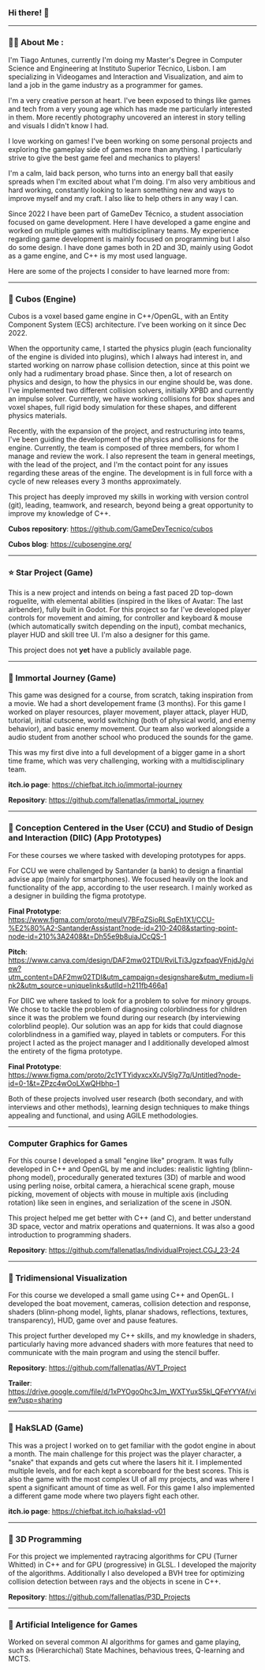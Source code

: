 ### Hi there! 👋

---
### :man_technologist: About Me :

I'm Tiago Antunes, currently I'm doing my Master's Degree in Computer Science and Engineering at Instituto Superior Técnico, Lisbon. I am specializing in Videogames and Interaction and Visualization, and aim to land a job in the game industry as a programmer for games.

I'm a very creative person at heart. I've been exposed to things like games and tech from a very young age which has made me particularly interested in them. More recently photography uncovered an interest in story telling and visuals I didn't know I had.

I love working on games! I've been working on some personal projects and exploring the gameplay side of games more than anything. I particularly strive to give the best game feel and mechanics to players!

I'm a calm, laid back person, who turns into an energy ball that easily spreads when I'm excited about what I'm doing. I'm also very ambitious and hard working, constantly looking to learn something new and ways to improve myself and my craft. I also like to help others in any way I can.

Since 2022 I have been part of GameDev Técnico, a student association focused on game development. Here I have developed a game engine and worked on multiple games with multidisciplinary teams. My experience regarding game development is mainly focused on programming but I also do some design. I have done games both in 2D and 3D, mainly using Godot as a game engine, and C++ is my most used language.

Here are some of the projects I consider to have learned more from:

---
### 🧊 Cubos (Engine)
Cubos is a voxel based game engine in C++/OpenGL, with an Entity Component System (ECS) architecture. I've been working on it since Dec 2022.

When the opportunity came, I started the physics plugin (each funcionality of the engine is divided into plugins), which I always had interest in, and started working on narrow phase collision detection, since at this point we only had a rudimentary broad phase. Since then, a lot of research on physics and design, to how the physics in our engine should be, was done. I've implemented two different collision solvers, initially XPBD and currently an impulse solver. Currently, we have working collisions for box shapes and voxel shapes, full rigid body simulation for these shapes, and different physics materials.

Recently, with the expansion of the project, and restructuring into teams, I've been guiding the development of the physics and collisions for the engine. Currently, the team is composed of three members, for whom I manage and review the work. I also represent the team in general meetings, with the lead of the project, and I'm the contact point for any issues regarding these areas of the engine. The development is in full force with a cycle of new releases every 3 months approximately.

This project has deeply improved my skills in working with version control (git), leading, teamwork, and research, beyond being a great opportunity to improve my knowledge of C++.

**Cubos repository**: https://github.com/GameDevTecnico/cubos

**Cubos blog**: https://cubosengine.org/

---
### ⭐ Star Project (Game)
This is a new project and intends on being a fast paced 2D top-down roguelite, with elemental abilities (inspired in the likes of Avatar: The last airbender), fully built in Godot.
For this project so far I've developed player controls for movement and aiming, for controller and keyboard & mouse (which automatically switch depending on the input), combat mechanics, player HUD and skill tree UI. I'm also a designer for this game.

This project does not **yet** have a publicly available page.

---
### 🦸 Immortal Journey (Game)
This game was designed for a course, from scratch, taking inspiration from a movie. We had a short developement frame (3 months).
For this game I worked on player resources, player movement, player attack, player HUD, tutorial, initial cutscene, world switching (both of physical world, and enemy behavior), and basic enemy movement.
Our team also worked alongside a audio student from another school who produced the sounds for the game.

This was my first dive into a full development of a bigger game in a short time frame, which was very challenging, working with a multidisciplinary team.

**itch.io page**: https://chiefbat.itch.io/immortal-journey

**Repository**: https://github.com/fallenatlas/immortal_journey

---
### 📱 Conception Centered in the User (CCU) and Studio of Design and Interaction (DIIC) (App Prototypes)
For these courses we where tasked with developing prototypes for apps. 

For CCU we were challenged by Santander (a bank) to design a finantial advise app (mainly for smartphones). We focused heavily on the look and functionality of the app, according to the user research. I mainly worked as a designer in building the figma prototype.

**Final Prototype**: https://www.figma.com/proto/meuIV7BFqZSioRLSqEh1X1/CCU-%E2%80%A2-SantanderAssistant?node-id=210-2408&starting-point-node-id=210%3A2408&t=Dh55e9b8uiaJCcQS-1

**Pitch**: https://www.canva.com/design/DAF2mw02TDI/RviLTi3JgzxfpaqVFnjdJg/view?utm_content=DAF2mw02TDI&utm_campaign=designshare&utm_medium=link2&utm_source=uniquelinks&utlId=h211fb466a1

For DIIC we where tasked to look for a problem to solve for minory groups. We chose to tackle the problem of diagnosing colorblindness for children since it was the problem we found during our research (by interviewing colorblind people). Our solution was an app for kids that could diagnose colorblindness in a gamified way, played in tablets or computers. For this project I acted as the project manager and I additionally developed almost the entirety of the figma prototype.

**Final Prototype**: https://www.figma.com/proto/2c1YTYidyxcxXrJV5lg77q/Untitled?node-id=0-1&t=ZPzc4wOoLXwQHbhp-1

Both of these projects involved user research (both secondary, and with interviews and other methods), learning design techniques to make things appealing and functional, and using AGILE methodologies.

---
### Computer Graphics for Games
For this course I developed a small "engine like" program. It was fully developed in C++ and OpenGL by me and includes: realistic lighting (blinn-phong model), procedurally generated textures (3D) of marble and wood using perling noise, orbital camera, a hierachical scene graph, mouse picking, movement of objects with mouse in multiple axis (including rotation) like seen in engines, and serialization of the scene in JSON.

This project helped me get better with C++ (and C), and better understand 3D space, vector and matrix operations and quaternions. It was also a good introduction to programming shaders.

**Repository**: https://github.com/fallenatlas/IndividualProject.CGJ_23-24

---
### 🌃 Tridimensional Visualization
For this course we developed a small game using C++ and OpenGL.
I developed the boat movement, cameras, collision detection and response, shaders (blinn-phong model, lights, planar shadows, reflections, textures, transparency), HUD, game over and pause features.

This project further developed my C++ skills, and my knowledge in shaders, particularly having more advanced shaders with more features that need to communicate with the main program and using the stencil buffer.

**Repository**: https://github.com/fallenatlas/AVT_Project

**Trailer**: https://drive.google.com/file/d/1xPYOgoOhc3Jm_WXTYuxS5kl_QFeYYYAf/view?usp=sharing

---
### 🐍 HakSLAD (Game)
This was a project I worked on to get familiar with the godot engine in about a month. The main challenge for this project was the player character, a "snake" that expands and gets cut where the lasers hit it. I implemented multiple levels, and for each kept a scoreboard for the best scores. This is also the game with the most complex UI of all my projects, and was where I spent a significant amount of time as well. For this game I also implemented a different game mode where two players fight each other.

**itch.io page**: https://chiefbat.itch.io/hakslad-v01

---
### 🔦 3D Programming
For this project we implemented raytracing algorithms for CPU (Turner Whitted) in C++ and for GPU (progressive) in GLSL. I developed the majority of the algorithms. Additionally I also developed a BVH tree for optimizing collision detection between rays and the objects in scene in C++.

**Repository**: https://github.com/fallenatlas/P3D_Projects

---
### 🤖 Artificial Inteligence for Games
Worked on several common AI algorithms for games and game playing, such as (Hierarchichal) State Machines, behavious trees, Q-learning and MCTS.

